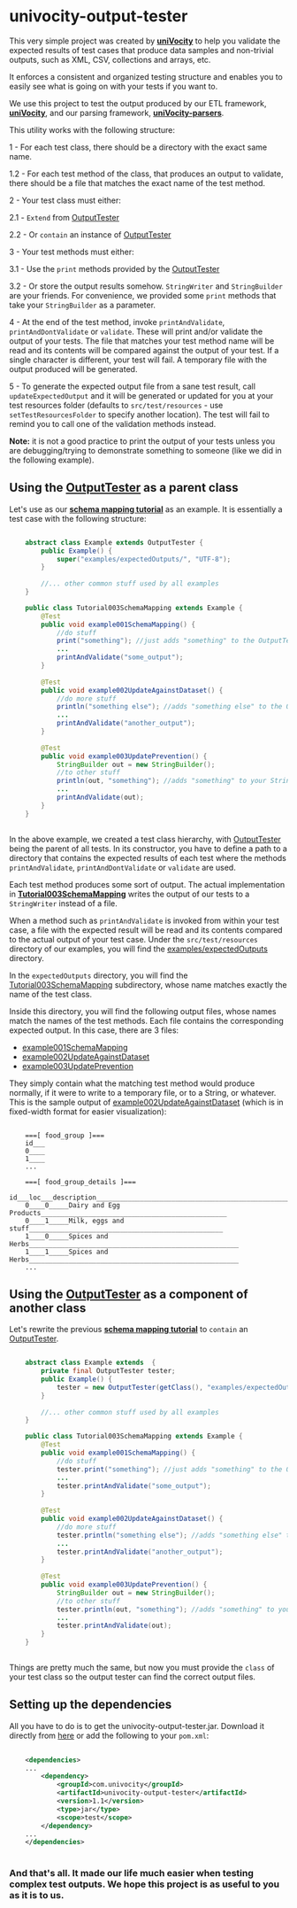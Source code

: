 univocity-output-tester
=======================

This very simple project was created by **[uniVocity](http://www.univocity.com)** to help you validate the expected results of test cases that produce data samples and non-trivial outputs, such as XML, CSV, collections and arrays, etc.

It enforces a consistent and organized testing structure and enables you to easily see what is going on with your tests if you want to.

We use this project to test the output produced by our ETL framework, **[uniVocity](http://www.univocity.com/pages/about-univocity)**, and our parsing framework, **[uniVocity-parsers](http://www.univocity.com/pages/about-parsers)**.

This utility works with the following structure:

 1 - For each test class, there should be a directory with the exact same name.
 
 1.2 - For each test method of the class, that produces an output to validate, there should be a file that matches the exact name of the test method.
 
 2 - Your test class must either:
 
 2.1 - `Extend` from [OutputTester](./src/main/java/com/univocity/test/OutputTester.java)
 
 2.2 - Or `contain` an instance of [OutputTester](./src/main/java/com/univocity/test/OutputTester.java)
 
 3 - Your test methods must either:
 
 3.1 - Use the `print` methods provided by the [OutputTester](./src/main/java/com/univocity/test/OutputTester.java)
 
 3.2 - Or store the output results somehow. `StringWriter` and `StringBuilder` are your friends. For convenience, we 
 provided some `print` methods that take your `StringBuilder` as a parameter.
 
 4 - At the end of the test method, invoke `printAndValidate`, `printAndDontValidate` or `validate`. These will print 
 and/or validate the output of your tests. The file that matches your test method name will be read and its contents 
 will be compared against the output of your test. If a single character is different, your test will fail.
 A temporary file with the output produced will be generated.
  
 5 - To generate the expected output file from a sane test result, call `updateExpectedOutput` and it will be generated 
 or updated for you at your test resources folder (defaults to `src/test/resources` - use `setTestResourcesFolder` to 
 specify another location). The test will fail to remind you to call one of the validation methods instead. 


**Note:** it is not a good practice to print the output of your tests unless you are debugging/trying to demonstrate something to someone (like we did in the following example).

## Using the [OutputTester](./src/main/java/com/univocity/test/OutputTester.java) as a parent class

Let's use as our **[schema mapping tutorial](https://github.com/uniVocity/univocity-examples/blob/master/src/test/java/com/univocity/examples/Tutorial003SchemaMapping.java)** as an example. It is essentially a test case with the following structure:


```java

	abstract class Example extends OutputTester {
		public Example() {
			super("examples/expectedOutputs/", "UTF-8");
		}
		
		//... other common stuff used by all examples
	}

	public class Tutorial003SchemaMapping extends Example {
		@Test
		public void example001SchemaMapping() {
		    //do stuff
		    print("something"); //just adds "something" to the OutputTester's internal buffer"
		    ...
		    printAndValidate("some_output");
		}
		
		@Test
		public void example002UpdateAgainstDataset() {
			//do more stuff
			println("something else"); //adds "something else" to the OutputTester's internal buffer"
			...
			printAndValidate("another_output");
		}
		
		@Test
		public void example003UpdatePrevention() {
			StringBuilder out = new StringBuilder();
		    //to other stuff
		    println(out, "something"); //adds "something" to your StringBuilder instance
			...
			printAndValidate(out);
		}
	}
	
```

In the above example, we created a test class hierarchy, with [OutputTester](./src/main/java/com/univocity/test/OutputTester.java) being the parent of all tests. In its constructor, you have to define a path to a directory that contains the expected results of each test where the methods `printAndValidate`, `printAndDontValidate` or `validate` are used.

Each test method produces some sort of output. The actual implementation in  **[Tutorial003SchemaMapping](https://github.com/uniVocity/univocity-examples/blob/master/src/test/java/com/univocity/examples/Tutorial003SchemaMapping.java)** writes the output of our tests to a `StringWriter` instead of a file.

When a method such as `printAndValidate` is invoked from within your test case, a file with the expected result will be read and its contents compared to the actual output of your test case. Under the `src/test/resources` directory of our examples, you will find the [examples/expectedOutputs](https://github.com/uniVocity/univocity-examples/tree/master/src/test/resources/examples/expectedOutputs/) directory.

In the `expectedOutputs` directory, you will find the [Tutorial003SchemaMapping](https://github.com/uniVocity/univocity-examples/tree/master/src/test/resources/examples/expectedOutputs/Tutorial003SchemaMapping) subdirectory, whose name matches exactly the name of the test class.

Inside this directory, you will find the following output files, whose names match the names of the test methods. Each file contains the corresponding expected output. In this case, there are 3 files:

 * [example001SchemaMapping](https://github.com/uniVocity/univocity-examples/blob/master/src/test/resources/examples/expectedOutputs/Tutorial003SchemaMapping/example001SchemaMapping)
 * [example002UpdateAgainstDataset](https://github.com/uniVocity/univocity-examples/blob/master/src/test/resources/examples/expectedOutputs/Tutorial003SchemaMapping/example002UpdateAgainstDataset)
 * [example003UpdatePrevention](https://github.com/uniVocity/univocity-examples/blob/master/src/test/resources/examples/expectedOutputs/Tutorial003SchemaMapping/example003UpdatePrevention)
 
They simply contain what the matching test method would produce normally, if it were to write to a temporary file, or to a String, or whatever. This is the sample output of [example002UpdateAgainstDataset](https://github.com/uniVocity/univocity-examples/blob/master/src/test/resources/examples/expectedOutputs/Tutorial003SchemaMapping/example002UpdateAgainstDataset) (which is in fixed-width format for easier visualization):

```
	
	===[ food_group ]===
	id___
	0____
	1____
	...
	
	===[ food_group_details ]===
	id___loc___description__________________________________________________________
	0____0_____Dairy and Egg Products_______________________________________________
	0____1_____Milk, eggs and stuff_________________________________________________
	1____0_____Spices and Herbs_____________________________________________________
	1____1_____Spices and Herbs_____________________________________________________
	...

```

## Using the [OutputTester](./src/main/java/com/univocity/test/OutputTester.java) as a component of another class

Let's rewrite the previous **[schema mapping tutorial](https://github.com/uniVocity/univocity-examples/blob/master/src/test/java/com/univocity/examples/Tutorial003SchemaMapping.java)** to `contain` an  [OutputTester](./src/main/java/com/univocity/test/OutputTester.java). 


```java

	abstract class Example extends  {
		private final OutputTester tester;
		public Example() {
			tester = new OutputTester(getClass(), "examples/expectedOutputs/", "UTF-8");
		}
		
		//... other common stuff used by all examples
	}

	public class Tutorial003SchemaMapping extends Example {
		@Test
		public void example001SchemaMapping() {
		    //do stuff
		    tester.print("something"); //just adds "something" to the OutputTester's internal buffer"
		    ...
		    tester.printAndValidate("some_output");
		}
		
		@Test
		public void example002UpdateAgainstDataset() {
			//do more stuff
			tester.println("something else"); //adds "something else" to the OutputTester's internal buffer"
			...
			tester.printAndValidate("another_output");
		}
		
		@Test
		public void example003UpdatePrevention() {
			StringBuilder out = new StringBuilder();
		    //to other stuff
		    tester.println(out, "something"); //adds "something" to your StringBuilder instance
			...
			tester.printAndValidate(out);
		}
	}
	
```

Things are pretty much the same, but now you must provide the `class` of your test class so the output tester can find the correct output files.

## Setting up the dependencies

All you have to do is to get the univocity-output-tester.jar. Download it directly from 
[here](http://oss.sonatype.org/content/repositories/releases/com/univocity/univocity-output-tester/1.1/univocity-output-tester-1.1.jar) or add the following to your 
`pom.xml`:


```xml
    
    <dependencies>
    ...
        <dependency>
            <groupId>com.univocity</groupId>
            <artifactId>univocity-output-tester</artifactId>
            <version>1.1</version>
            <type>jar</type>
            <scope>test</scope>
        </dependency>
    ...
    </dependencies>
    
```

### And that's all. It made our life much easier when testing complex test outputs. We hope this project is as useful to you as it is to us.
